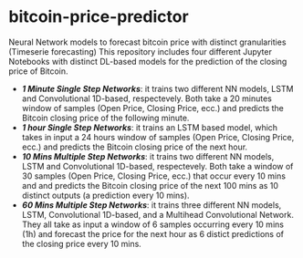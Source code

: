 # bitcoin-price-predictor
Neural Network models to forecast bitcoin price with distinct granularities (Timeserie forecasting)
This repository includes four different Jupyter Notebooks with distinct DL-based models for the prediction of the closing price of Bitcoin.
- ***1 Minute Single Step Networks***: it trains two different NN models, LSTM and Convolutional 1D-based, respectevely. Both take a 20 minutes window of samples (Open Price, Closing Price, ecc.) and predicts the Bitcoin closing price of the following minute.
- ***1 hour Single Step Networks***: it trains an LSTM based model, which takes in input a 24 hours window of samples (Open Price, Closing Price, ecc.) and predicts the Bitcoin closing price of the next hour.
- ***10 Mins Multiple Step Networks***: it trains two different NN models, LSTM and Convolutional 1D-based, respectevely. Both take a window of 30 samples (Open Price, Closing Price, ecc.) that occur every 10 mins and and predicts the Bitcoin closing price of the next 100 mins as 10 distinct outputs (a prediction every 10 mins). 
- ***60 Mins Multiple Step Networks***: it trains three different NN models, LSTM, Convolutional 1D-based, and a Multihead Convolutional Network. They all take as input a window of 6 samples occurring every 10 mins (1h) and forecast the price for the next hour as 6 distict predictions of the closing price every 10 mins.
